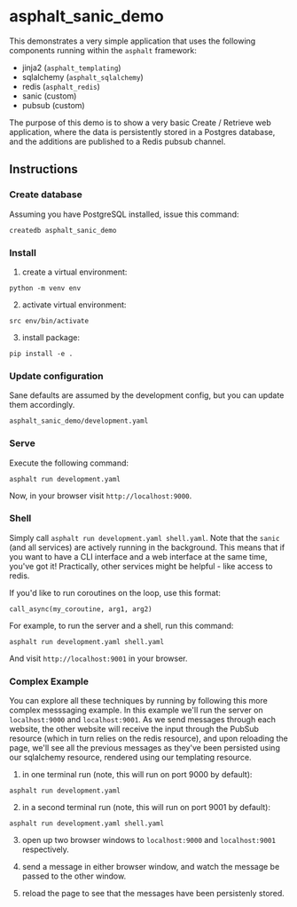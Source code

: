 # asphalt_sanic_demo
This demonstrates a very simple application that uses the following components
running within the `asphalt` framework:
* jinja2 (`asphalt_templating`)
* sqlalchemy (`asphalt_sqlalchemy`)
* redis (`asphalt_redis`)
* sanic (custom)
* pubsub (custom)

The purpose of this demo is to show a very basic Create / Retrieve web
application, where the data is persistently stored in a Postgres database,
and the additions are published to a Redis pubsub channel.

## Instructions

### Create database
Assuming you have PostgreSQL installed, issue this command:
```
createdb asphalt_sanic_demo
```


### Install
1. create a virtual environment:
```
python -m venv env
```

2. activate virtual environment:
```
src env/bin/activate
```

3. install package:
```
pip install -e .
```


### Update configuration
Sane defaults are assumed by the development config, but you can update them
accordingly.
```
asphalt_sanic_demo/development.yaml
```


### Serve
Execute the following command:
```
asphalt run development.yaml
```
Now, in your browser visit `http://localhost:9000`.


### Shell
Simply call `asphalt run development.yaml shell.yaml`. Note that the `sanic`
(and all services) are actively running in the background. This means that if
you want to have a CLI interface and a web interface at the same time, you've
got it! Practically, other services might be helpful - like access to redis.

If you'd like to run coroutines on the loop, use this format:
```
call_async(my_coroutine, arg1, arg2)
```

For example, to run the server and a shell, run this command:
```
asphalt run development.yaml shell.yaml
```
And visit `http://localhost:9001` in your browser.


### Complex Example
You can explore all these techniques by running by following this more complex
messsaging example. In this example we'll run the server on `localhost:9000`
and `localhost:9001`. As we send messages through each website, the other
website will receive the input through the PubSub resource (which in turn relies
on the redis resource), and upon reloading the page, we'll see all the previous
messages as they've been persisted using our sqlalchemy resource, rendered
using our templating resource.

1. in one terminal run (note, this will run on port 9000 by default):
```
asphalt run development.yaml
```

2. in a second terminal run (note, this will run on port 9001 by default):
```
asphalt run development.yaml shell.yaml
```

3. open up two browser windows to `localhost:9000` and `localhost:9001`
respectively.

4. send a message in either browser window, and watch the message be passed
to the other window.

5. reload the page to see that the messages have been persistenly stored.
